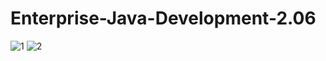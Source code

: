 # Enterprise-Java-Development-2.06

![1](https://github.com/amalg20/Enterprise-Java-Development-2.06/assets/145042005/cbc54e3e-351e-4990-8ddc-1829c1cd9bab)
![2](https://github.com/amalg20/Enterprise-Java-Development-2.06/assets/145042005/6395f7f6-d330-4f17-896a-aa61b2f437a3)
